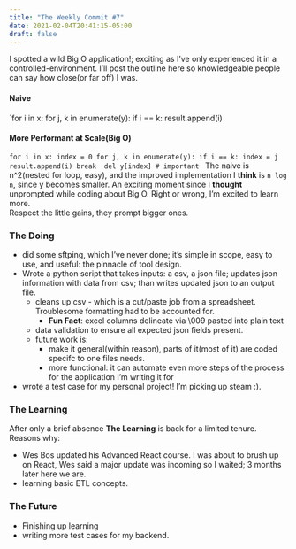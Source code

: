 ```yaml
---
title: "The Weekly Commit #7"
date: 2021-02-04T20:41:15-05:00
draft: false
---
```

I spotted a wild Big O application!; exciting as I’ve only experienced it in a controlled-environment. I’ll post the outline here so knowledgeable people can say how close(or far off) I was.
#### Naive
`for i in x:
	for j, k in enumerate(y):
		if i == k:
			result.append(i)
#### More Performant at Scale(Big O)
`for i in x:
	index = 0
	for j, k in enumerate(y):
		if i == k:
			index = j
			result.append(i)
			break 
	del y[index] # important
`
The naive is n^2(nested for loop, easy), and the improved implementation I **think** is `n log n`, since y becomes smaller. An exciting moment since I **thought** unprompted while coding about Big O. Right or wrong, I’m excited to learn more.  
Respect the little gains, they prompt bigger ones.
### The Doing
* did some sftping, which I’ve never done; it’s simple in scope, easy to use, and useful: the pinnacle of tool design.
* Wrote a python script that takes inputs: a csv, a json file; updates json information with data from csv; than writes updated json to an output file.
	* cleans up csv - which is a cut/paste job from a spreadsheet. Troublesome formatting had to be accounted for.
		* **Fun Fact**: excel columns delineate via \009 pasted into plain text
	* data validation to ensure all expected json fields present.
	* future work is:
		* make it general(within reason), parts of it(most of it) are coded specifc to one files needs.
		* more functional: it can automate even more steps of the process for the application I’m writing it for
* wrote a test case for my personal project! I’m picking up steam :).
### The Learning
After only a brief absence **The Learning** is back for a limited tenure. Reasons why:
* Wes Bos updated his Advanced React course. I was about to brush up on React, Wes said a major update was incoming so I waited; 3 months later here we are.
* learning basic ETL concepts.

### The Future
* Finishing up learning
* writing more test cases for my backend.

